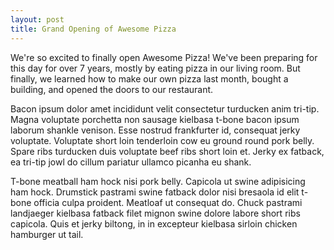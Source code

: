 ```yaml
---
layout: post
title: Grand Opening of Awesome Pizza
---
```


We're so excited to finally open Awesome Pizza! We've been preparing for this day for over 7 years, mostly by eating pizza in our living room. But finally, we learned how to make our own pizza last month, bought a building, and opened the doors to our restaurant.


Bacon ipsum dolor amet incididunt velit consectetur turducken anim tri-tip. Magna voluptate porchetta non sausage kielbasa t-bone bacon ipsum laborum shankle venison. Esse nostrud frankfurter id, consequat jerky voluptate. Voluptate short loin tenderloin cow eu ground round pork belly. Spare ribs turducken duis voluptate beef ribs short loin et. Jerky ex fatback, ea tri-tip jowl do cillum pariatur ullamco picanha eu shank.

T-bone meatball ham hock nisi pork belly. Capicola ut swine adipisicing ham hock. Drumstick pastrami swine fatback dolor nisi bresaola id elit t-bone officia culpa proident. Meatloaf ut consequat do. Chuck pastrami landjaeger kielbasa fatback filet mignon swine dolore labore short ribs capicola. Quis et jerky biltong, in in excepteur kielbasa sirloin chicken hamburger ut tail.